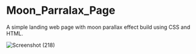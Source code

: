 # Moon_Parralax_Page
A simple landing web page with moon parallax effect build using CSS and HTML.


![Screenshot (218)](https://user-images.githubusercontent.com/91900036/202161922-5f21f317-7ffe-494e-9a42-7da7267d5f4d.png)
